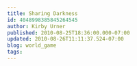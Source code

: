 ```yaml
---
title: Sharing Darkness
id: 4048998385845264545
author: Kirby Urner
published: 2010-08-25T18:36:00.000-07:00
updated: 2010-08-26T11:11:37.524-07:00
blog: world_game
tags: 
---
```


